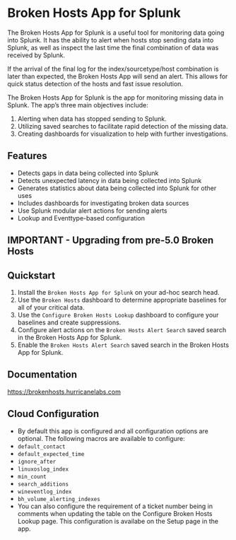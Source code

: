# Broken Hosts App for Splunk

The Broken Hosts App for Splunk is a useful tool for monitoring data going into Splunk. It has the ability to alert when hosts stop sending data into Splunk, as well as inspect the last time the final combination of data was received by Splunk.

If the arrival of the final log for the index/sourcetype/host combination is later than expected, the Broken Hosts App will send an alert. This allows for quick status detection of the hosts and fast issue resolution.

The Broken Hosts App for Splunk is the app for monitoring missing data in Splunk. The app’s three main objectives include:
1. Alerting when data has stopped sending to Splunk.
2. Utilizing saved searches to facilitate rapid detection of the missing data.
3. Creating dashboards for visualization to help with further investigations.

## Features
- Detects gaps in data being collected into Splunk
- Detects unexpected latency in data being collected into Splunk
- Generates statistics about data being collected into Splunk for other uses
- Includes dashboards for investigating broken data sources
- Use Splunk modular alert actions for sending alerts
- Lookup and Eventtype-based configuration

## IMPORTANT - Upgrading from pre-5.0 Broken Hosts


## Quickstart

1. Install the `Broken Hosts App for Splunk` on your ad-hoc search head.
2. Use the `Broken Hosts` dashboard to determine appropriate baselines for all of your critical
   data.
3. Use the `Configure Broken Hosts Lookup` dashboard to configure your baselines and create
   suppressions.
4. Configure alert actions on the `Broken Hosts Alert Search` saved search in the Broken Hosts
   App for Splunk.
5. Enable the `Broken Hosts Alert Search` saved search in the Broken Hosts App for Splunk.

## Documentation
https://brokenhosts.hurricanelabs.com

## Cloud Configuration
- By default this app is configured and all configuration options are optional. The following macros are available to configure:
- `default_contact`
- `default_expected_time`
- `ignore_after`		
- `linuxoslog_index`		
- `min_count`		
- `search_additions`	
- `wineventlog_index`
- `bh_volume_alerting_indexes`
- You can also configure the requirement of a ticket number being in comments when updating the table on the Configure Broken Hosts Lookup page. This configuration is availabe on the Setup page in the app.